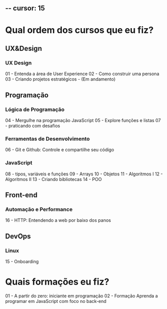 --
cursor: 15
--

# Qual ordem dos cursos que eu fiz?

## UX&Design

### UX Design

01 - Entenda a área de User Experience
02 - Como construir uma persona
03 - Criando projetos estratégicos - (Em andamento)

## Programação

### Lógica de Programação

04 - Mergulhe na programação JavaScript
05 - Explore funções e listas
07 - praticando com desafios

### Ferramentas de Desenvolvimento

06 - Git e Github: Controle e compartilhe seu código

### JavaScript

08 - tipos, variáveis e funções
09 - Arrays
10 - Objetos
11 - Algoritmos I
12 - Algoritmos II
13 - Criando bibliotecas
14 - POO

## Front-end

### Automação e Performance

16 - HTTP: Entendendo a web por baixo dos panos

## DevOps

### Linux

15 - Onboarding

# Quais formações eu fiz?

01 - A partir do zero: iniciante em programação
02 - Formação Aprenda a programar em JavaScript com foco no back-end
